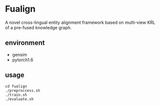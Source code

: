 # Fualign
A novel cross-lingual entity alignment framework based on multi-view KRL of a pre-fused knowledge graph.
## environment
* gensim
* pytorch1.6
## usage
```
cd fualign
./preproccess.sh
./train.sh
./evaluate.sh
```
